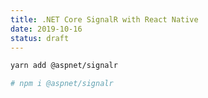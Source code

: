 ```yaml
---
title: .NET Core SignalR with React Native
date: 2019-10-16
status: draft
---
```


```bash
yarn add @aspnet/signalr

# npm i @aspnet/signalr
```
